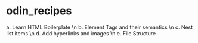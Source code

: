 # odin_recipes

a. Learn HTML Boilerplate \n
b. Element Tags and their semantics \n
c. Nest list items \n
d. Add hyperlinks and images \n
e. File Structure 
